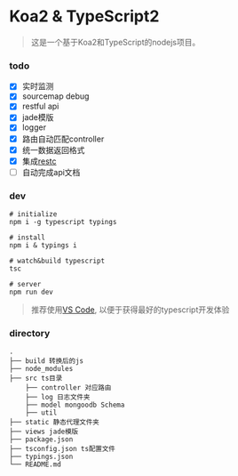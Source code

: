 # Koa2 & TypeScript2

> 这是一个基于Koa2和TypeScript的nodejs项目。

### todo

- [x] 实时监测
- [x] sourcemap debug
- [x] restful api
- [x] jade模版
- [x] logger
- [x] 路由自动匹配controller
- [x] 统一数据返回格式
- [x] 集成[restc](https://github.com/ElemeFE/restc)
- [ ] 自动完成api文档

### dev

```
# initialize
npm i -g typescript typings

# install
npm i & typings i

# watch&build typescript
tsc

# server
npm run dev
```

> 推荐使用[VS Code](https://code.visualstudio.com), 以便于获得最好的typescript开发体验

### directory

```
.
├── build 转换后的js
├── node_modules
├── src ts目录
	├── controller 对应路由
	├── log 日志文件夹
	├── model mongoodb Schema
	├── util
├── static 静态代理文件夹
├── views jade模版
├── package.json
├── tsconfig.json ts配置文件
├── typings.json
└── README.md
```